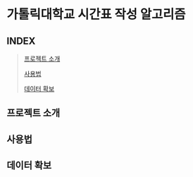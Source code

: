 # **가톨릭대학교 시간표 작성 알고리즘**

## **INDEX**

> [프로젝트 소개](#프로젝트-소개)
>
> [사용법](#사용법)
> 
> [데이터 확보](#데이터-확보)

## 프로젝트 소개

## 사용법

## 데이터 확보
